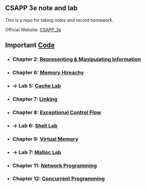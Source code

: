 ## CSAPP 3e note and lab

This is a repo for taking notes and record homework.  

Official Website: [CSAPP_3e](http://www.csapp.cs.cmu.edu/)

Important [Code](./code/src)
---
+ ### Chapter 2: [Representing & Manipulating Information](./code/chapter2)
+ ### Chapter 6: [Memory Hireachy](./code/chapter6/)
+ ### -> Lab 5: [Cache Lab](./lab/cachelab)
+ ### Chapter 7: [Linking](./code/chapter7)  
+ ### Chapter 8: [Exceptional Control Flow](./code/chapter8)
+ ### -> Lab 6: [Shell Lab](./lab/shelllab)
+ ### Chapter 9: [Virtual Memory](./code/chapter9)
+ ### -> Lab 7: [Malloc Lab](./lab/malloclab)
+ ### Chapter 11: [Network Programming](./code/chapter11)  
+ ### Chapter 12: [Concurrent Programming](./code/chapter12)  